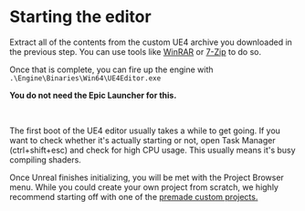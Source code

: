 # Starting the editor

Extract all of the contents from the custom UE4 archive you downloaded in the previous step. You can use tools like [WinRAR]([https://www.win-rar.com/](https://www.win-rar.com/)) or [7-Zip](https://www.7-zip.org) to do so.

Once that is complete, you can fire up the engine with `.\Engine\Binaries\Win64\UE4Editor.exe`

**You do not need the Epic Launcher for this.**

<br />

The first boot of the UE4 editor usually takes a while to get going. If you want to check whether it's actually starting or not, open Task Manager (ctrl+shift+esc) and check for high CPU usage. This usually means it's busy compiling shaders.

Once Unreal finishes initializing, you will be met with the Project Browser menu. While you could create your own project from scratch, we highly recommend starting off with one of the [premade custom projects.](custom-project.md)